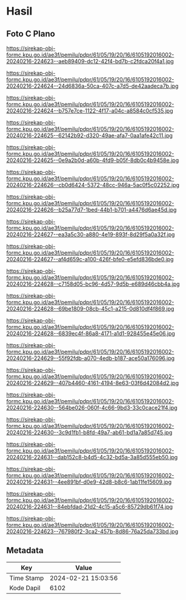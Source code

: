 # Hasil

## Foto C Plano

https://sirekap-obj-formc.kpu.go.id/ae3f/pemilu/pdpr/61/05/19/20/16/6105192016002-20240216-224623--aeb89409-dc12-42f4-bd7b-c2fdca20f4a1.jpg

https://sirekap-obj-formc.kpu.go.id/ae3f/pemilu/pdpr/61/05/19/20/16/6105192016002-20240216-224624--24d6836a-50ca-407c-a7d5-de42aadeca7b.jpg

https://sirekap-obj-formc.kpu.go.id/ae3f/pemilu/pdpr/61/05/19/20/16/6105192016002-20240216-224624--b757e7ce-1122-4f17-a04c-a8584c0cf535.jpg

https://sirekap-obj-formc.kpu.go.id/ae3f/pemilu/pdpr/61/05/19/20/16/6105192016002-20240216-224625--62142b92-d320-49ae-afa7-0aa1afe42c11.jpg

https://sirekap-obj-formc.kpu.go.id/ae3f/pemilu/pdpr/61/05/19/20/16/6105192016002-20240216-224625--0e9a2b0d-a60b-4fd9-b05f-8db0c4b9458e.jpg

https://sirekap-obj-formc.kpu.go.id/ae3f/pemilu/pdpr/61/05/19/20/16/6105192016002-20240216-224626--cb0d6424-5372-48cc-946a-5ac0f5c02252.jpg

https://sirekap-obj-formc.kpu.go.id/ae3f/pemilu/pdpr/61/05/19/20/16/6105192016002-20240216-224626--b25a77d7-1bed-44b1-b701-a4476d6ae45d.jpg

https://sirekap-obj-formc.kpu.go.id/ae3f/pemilu/pdpr/61/05/19/20/16/6105192016002-20240216-224627--ea3a5c30-a880-4e19-893f-8d29f5a0a32f.jpg

https://sirekap-obj-formc.kpu.go.id/ae3f/pemilu/pdpr/61/05/19/20/16/6105192016002-20240216-224627--af4d659c-a100-426f-bfe0-e5efd836bde0.jpg

https://sirekap-obj-formc.kpu.go.id/ae3f/pemilu/pdpr/61/05/19/20/16/6105192016002-20240216-224628--c7158d05-bc96-4d57-9d5b-e689d46cbb4a.jpg

https://sirekap-obj-formc.kpu.go.id/ae3f/pemilu/pdpr/61/05/19/20/16/6105192016002-20240216-224628--69be1809-08cb-45c1-a215-0d810df4f869.jpg

https://sirekap-obj-formc.kpu.go.id/ae3f/pemilu/pdpr/61/05/19/20/16/6105192016002-20240216-224628--6839ec4f-86a8-4171-a1d1-928455e45e06.jpg

https://sirekap-obj-formc.kpu.go.id/ae3f/pemilu/pdpr/61/05/19/20/16/6105192016002-20240216-224629--55f92fdb-a070-4edb-b187-ace50a176096.jpg

https://sirekap-obj-formc.kpu.go.id/ae3f/pemilu/pdpr/61/05/19/20/16/6105192016002-20240216-224629--407b4460-4161-4194-8e63-03f6d42084d2.jpg

https://sirekap-obj-formc.kpu.go.id/ae3f/pemilu/pdpr/61/05/19/20/16/6105192016002-20240216-224630--564be026-060f-4c66-9bd3-33c0cace21f4.jpg

https://sirekap-obj-formc.kpu.go.id/ae3f/pemilu/pdpr/61/05/19/20/16/6105192016002-20240216-224630--3c9d1fb1-b8fd-49a7-ab61-bd1a7a85d745.jpg

https://sirekap-obj-formc.kpu.go.id/ae3f/pemilu/pdpr/61/05/19/20/16/6105192016002-20240216-224631--dab152c8-b4d5-4c32-bd5a-3a85d555eb50.jpg

https://sirekap-obj-formc.kpu.go.id/ae3f/pemilu/pdpr/61/05/19/20/16/6105192016002-20240216-224631--4ee891bf-d0e9-42d8-b8c6-1ab11fe15609.jpg

https://sirekap-obj-formc.kpu.go.id/ae3f/pemilu/pdpr/61/05/19/20/16/6105192016002-20240216-224631--84ebfdad-21d2-4c15-a5c6-85729db61f74.jpg

https://sirekap-obj-formc.kpu.go.id/ae3f/pemilu/pdpr/61/05/19/20/16/6105192016002-20240216-224623--767980f2-3ca2-457b-8d86-76a25da733bd.jpg


## Metadata

| Key        | Value               |
| ---------- | ------------------- |
| Time Stamp | 2024-02-21 15:03:56 |
| Kode Dapil | 6102                |



